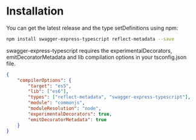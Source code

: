 # Installation

You can get the latest release and the type setDefinitions using npm:

```sh
npm install swagger-express-typescript reflect-metadata --save
```

swagger-express-typescript requires the experimentalDecorators, emitDecoratorMetadata and lib compilation options in your tsconfig.json file.

```json
{
    "compilerOptions": {
        "target": "es5",
        "lib": ["es6"],
        "types": ["reflect-metadata", "swagger-express-typescript"],
        "module": "commonjs",
        "moduleResolution": "node",
        "experimentalDecorators": true,
        "emitDecoratorMetadata": true
    }
}
```
